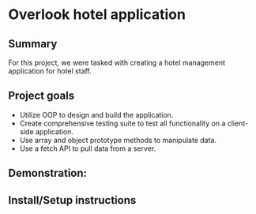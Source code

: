 # Overlook hotel application

## Summary
For this project, we were tasked with creating a hotel management application for hotel staff.

## Project goals
  * Utilize OOP to design and build the application.
  * Create comprehensive testing suite to test all functionality on a client-side application.
  * Use array and object prototype methods to manipulate data.
  * Use a fetch API to pull data from a server.
  
## Demonstration:


## Install/Setup instructions
